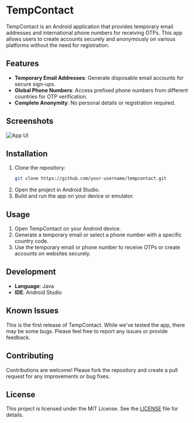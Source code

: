 
# TempContact

TempContact is an Android application that provides temporary email addresses and international phone numbers for receiving OTPs. This app allows users to create accounts securely and anonymously on various platforms without the need for registration.

## Features

- **Temporary Email Addresses**: Generate disposable email accounts for secure sign-ups.
- **Global Phone Numbers**: Access prefixed phone numbers from different countries for OTP verification.
- **Complete Anonymity**: No personal details or registration required.

## Screenshots

![App UI](https://github.com/ExploitTheLoop/TempContact/blob/master/video6104997712900395444-ezgif.com-video-to-gif-converter.gif)

## Installation

1. Clone the repository:
    ```bash
    git clone https://github.com/your-username/tempcontact.git
    ```
2. Open the project in Android Studio.
3. Build and run the app on your device or emulator.

## Usage

1. Open TempContact on your Android device.
2. Generate a temporary email or select a phone number with a specific country code.
3. Use the temporary email or phone number to receive OTPs or create accounts on websites securely.

## Development

- **Language**: Java
- **IDE**: Android Studio

## Known Issues

This is the first release of TempContact. While we've tested the app, there may be some bugs. Please feel free to report any issues or provide feedback.

## Contributing

Contributions are welcome! Please fork the repository and create a pull request for any improvements or bug fixes.

## License

This project is licensed under the MIT License. See the [LICENSE](LICENSE) file for details.
